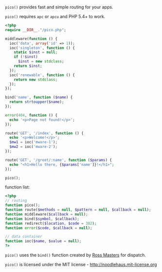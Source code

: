 `pico()` provides fast and simple routing for your apps.

`pico()` requires `apc` or `apcu` and PHP 5.4+ to work.

```php
<?php
require __DIR__."/pico.php";

middleware(function () {
  ioc('data', array('id' => 1));
  ioc('singleton', function () {
    static $inst = null;
    if (!$inst)
      $inst = new stdclass;
    return $inst;
  });
  ioc('renewable', function () {
    return new stdclass;
  });
});

bind('name', function ($name) {
  return strtoupper($name);
});

error(404, function () {
  echo '<p>Page not found!</p>';
});

route('GET', '/index', function () {
  echo '<p>Welcome!</p>';
  $mw1 = ioc('mware-1');
  $mw2 = ioc('mware-2');
});

route('GET', '/greet/:name', function ($params) {
  echo "<h1>Hello there, {$params['name']}!</h1>";
});

pico();
```

function list:

```php
<?php
// routing
function pico();
function route($methods = null, $pattern = null, $callback = null);
function middleware($callback = null);
function bind($symbol, $callback);
function redirect($location, $code = 302);
function error($code, $callback = null);

// data container
function ioc($name, $value = null);
?>
```

`pico()` uses the `bind()` function created by
[Ross Masters](http://github.com/rmasters) for dispatch.

`pico()` is licensed under the MIT license - <http://noodlehaus.mit-license.org>
